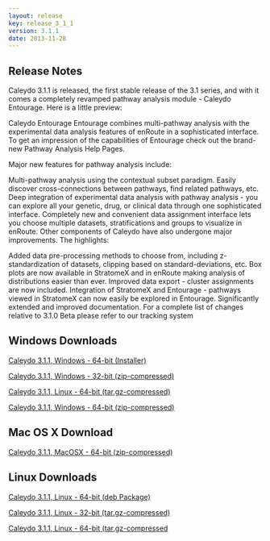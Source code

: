```yaml
---
layout: release
key: release_3_1_1
version: 3.1.1
date: 2013-11-28
---
```


## Release Notes

Caleydo 3.1.1 is released, the first stable release of the 3.1 series, and with it comes a completely revamped pathway analysis module - Caleydo Entourage. Here is a little preview:

Caleydo Entourage
Entourage combines multi-pathway analysis with the experimental data analysis features of enRoute in a sophisticated interface. To get an impression of the capabilities of Entourage check out the brand-new Pathway Analysis Help Pages.

Major new features for pathway analysis include:

Multi-pathway analysis using the contextual subset paradigm. Easily discover cross-connections between pathways, find related pathways, etc.
Deep integration of experimental data analysis with pathway analysis - you can explore all your genetic, drug, or clinical data through one sophisticated interface.
Completely new and convenient data assignment interface lets you choose multiple datasets, stratifications and groups to visualize in enRoute.
Other components of Caleydo have also undergone major improvements. The highlights:

Added data pre-processing methods to choose from, including z-standardization of datasets, clipping based on standard-deviations, etc.
Box plots are now available in StratomeX and in enRoute making analysis of distributions easier than ever.
Improved data export - cluster assignments are now included.
Integration of StratomeX and Entourage - pathways viewed in StratomeX can now easily be explored in Entourage.
Significantly extended and improved documentation.
For a complete list of changes relative to 3.1.0 Beta please refer to our tracking system

## Windows Downloads
[Caleydo 3.1.1, Windows - 64-bit (Installer)](https://github.com/Caleydo/caleydo/releases/download/v3.1.1/caleydo-win32.win32.x86_64.exe)

[Caleydo 3.1.1, Windows - 32-bit (zip-compressed)](https://github.com/Caleydo/caleydo/releases/download/v3.1.1/caleydo-win32.win32.x86.zip)

[Caleydo 3.1.1, Linux - 64-bit (tar.gz-compressed)](https://github.com/Caleydo/caleydo/releases/download/v3.1.1/caleydo-linux.gtk.x86_64.tar.gz)

[Caleydo 3.1.1, Windows - 64-bit (zip-compressed)](https://github.com/Caleydo/caleydo/releases/download/v3.1.1/caleydo-win32.win32.x86_64.zip)

## Mac OS X Download
[Caleydo 3.1.1, MacOSX - 64-bit (zip-compressed)](https://github.com/Caleydo/caleydo/releases/download/v3.1.1/caleydo-macosx.cocoa.x86_64.zip)

## Linux Downloads
[Caleydo 3.1.1, Linux - 64-bit (deb Package)](https://github.com/Caleydo/caleydo/releases/download/v3.1.1/caleydo-linux.gtk.x86_64.deb)

[Caleydo 3.1.1, Linux - 32-bit (tar.gz-compressed)](https://github.com/Caleydo/caleydo/releases/download/v3.1.1/caleydo-linux.gtk.x86.tar.gz)

[Caleydo 3.1.1, Linux - 64-bit (tar.gz-compressed](https://github.com/Caleydo/caleydo/releases/download/v3.1.1/caleydo-linux.gtk.x86_64.tar.gz)